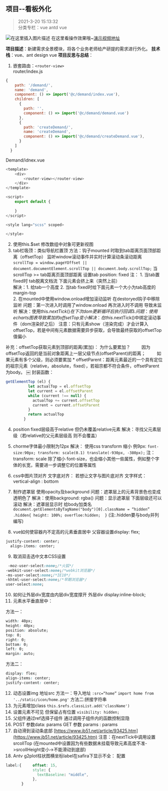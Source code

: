 ## 项目--看板外化
> 2021-3-20 15:13:32 
<br>分类专栏：vue antd vue 

![在这里插入图片描述](https://img-blog.csdnimg.cn/20210323105632616.jpg?x-oss-process=image/watermark,type_ZmFuZ3poZW5naGVpdGk,shadow_10,text_aHR0cHM6Ly9ibG9nLmNzZG4ubmV0L3FxXzQ2MzYzNzkw,size_16,color_FFFFFF,t_70#pic_center)
在这里看操作效果哦~[演示视频地址](https://blog.csdn.net/qq_46363790/article/details/115082425)

**项目描述**：新建需求全景模块，将各个业务老师给产研提的需求进行外化。
**技术栈**：vue、ant design vue
**项目反思与总结**：
1. 嵌套路由：`<router-view>`  
router/index.js
```javascript
{
    path: '/demand/',
    name: 'demand',
    component: () => import('@c/demand/index.vue'),
    children: [
      {
        path: '',
        component: () => import('@c/demand/demand.vue')
      },
      {
        path: 'createDemand/',
        name: 'createDemand',
        component: () => import('@c/demand/createDemand.vue'),
      }
    ]
  }
```

Demand/idnex.vue

```javascript
<template>
    <div>
        <router-view></router-view>
    </div>
</template>

<script>
    export default {
        
    }
</script>

<style lang="scss" scoped>
                                                                                     
</style>
```

2. 使用this.$set 修改数组中对象可更新视图 
3. tab栏吸顶：类似导航栏置顶                                                                                                         方法：钩子mounted 时取到tab距离页面顶部距离（offsetTop）                                                                                             监听window滚动事件并实时计算滚动条滚动距离                                                                       
`scrollTop =
        window.pageYOffset ||
        document.documentElement.scrollTop ||
        document.body.scrollTop;`
   当scrollTop >= tab距离页面顶部距离  设置tab position: fixed
   注： 1. 当tab置fixed时 tab脱离文档流 下面元素会挤上来（突然上前）  
           解决：1. 给tab一个高度 2. 当tab fixed时给下面元素一个大小为tab高度的margin-top         
           2. 在mounted中使用window.onload增加滚动监听 在destoryed钩子中移除监听                          问题：第一次进入时调用了window.onload 再次进入时不调用 导致未监听                                               解决：使用this.$nextTick() 在下次dom更新循环后执行回调
	   3. 问题：使用echarts图表 导致累加的offsetTop变小
		解决： 在this.$nextTick()中绑定滚动事件（dom渲染好之后）
注意：只有元素show（渲染完成）才会计算入offsetTop，若是中间有元素数据需要异步获取，会导致最终获取的offsetTop值偏小
        
补充：offsetTop获取元素到顶部的距离(累加)：  为什么要累加？
　　 因为offsetTop返回的是当前对象距离上一层父级节点(offsetParent)的距离；
　　 如果元素有多个父级，则必须要累加
          *  offsetParent：距离元素最近的一个具有定位的祖宗元素（relative，absolute，fixed），若祖宗都不符合条件，offsetParent为body。
￼
   封装函数：

```javascript
getElementTop (el) {
          let actualTop = el.offsetTop
          let current = el.offsetParent
          while (current !== null) {
            actualTop += current.offsetTop
            current = current.offsetParent
          }
          return actualTop
        }
```
                                                              
4. position   fixed层级高于relative 但仍未覆盖relative元素 解决：寻找父元素层级（若relative的父元素层级高 则不会覆盖）

5. chorme字体最小限制为12px 解决： 使用css transform 缩小                                                           例9px:   `font-size:90px; transform: scale(0.1) translate(-930px, -380px);`                                                                 注：transform: scale 除了缩小 font-size，也会缩小其他一些属性，例如整个字体的长宽，需要进一步调整它的位置等属性
6. css中图片顶对齐 文字底对齐： 若想让文字与图片底对齐 文字样式：vertical-align : bottom
7. 制作遮罩层 使用opacity及background 问题：遮罩层上的元素背景色也变成透明色了               解决：使用background: rgba()                                                                                                  问题：显示遮罩层 下面层级还可以滚动                                                                                        解决：遮罩层显示时 给body加类名      `document.getElementsByTagName("body")[0].className = “hidden”          .hidden{ height: 100%; overfloe:hidden;  }` 
(注:.hidden要与body并列编写)
 8. vue如何使容器内不定高的元素垂直居中 父容器设置display: flex;
```css
justify-content: center;
  align-items: center;
```
9. 取消双击选中文本CSS设置       

```css
 -moz-user-select:none;/*火狐*/
-webkit-user-select:none;/*webkit浏览器*/
-ms-user-select:none;/*IE10*/
-khtml-user-select:none;/*早期浏览器*/
user-select:none;
```

10. 如何让外层div宽度由内层div宽度撑开  外层div display:inline-block;
11. 元素水平垂直居中：

方法一：
```css
width: 40px;
height: 40px;
position: absolute;
top: 0;
right: 0;
bottom: 0;
left: 0;
margin: auto;
```
方法二： 

```css
display: flex;
align-items: center;
justify-content: center;
```


12. 动态设置img 地址src 方法一：导入地址 `:src=“home”`  `import home from '../static/icon/home.png'` 方法二:拼接字符串
13. 为元素增加class `this.$refs.classList.add('className')`
14. 设置元素不可见 但保留占有位置 `visibility: hidden;`
15. 父组件通过ref选择子组件 通过调用子组件内的函数控制显隐
16. POST 参数data: params   GET 参数 params : params
17. 自动滑到滚动条底部  [https://www.jb51.net/article/93425.htm](https://www.jb51.net/article/93425.htm) 注意：在nextTick中调用设置srcollTop (在mounted中设置因为有些数据未挂载导致元素高度不准->srcollHeight变小->不能滑动到底部)
18. Antv g2plot柱状图横坐标label在safira下显示不全：
配置

```css
label:{		offset: 15,
            style: {
              textBaseline: "middle",
            },
       }
```